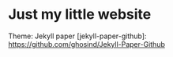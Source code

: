 # Just my little website #

Theme: Jekyll paper
[jekyll-paper-github]: <https://github.com/ghosind/Jekyll-Paper-Github>
